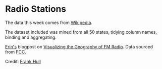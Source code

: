 # Radio Stations

The data this week comes from [Wikipedia](https://en.wikipedia.org/wiki/Lists_of_radio_stations_in_the_United_States).

The dataset included was mined from all 50 states, tidying column names, binding and aggregating.

[Erin's](https://twitter.com/erindataviz) blogpost on [Visualizing the Geography of FM Radio](https://erdavis.com/2020/01/04/visualizing-the-geography-of-fm-radio/). Data sourced from [FCC](https://www.fcc.gov/media/radio/fm-service-contour-data-points).

Credit: [Frank Hull](https://github.com/rfordatascience/tidytuesday/blob/master/data/2022/2022-11-08/twitter.com/frankiethull)
